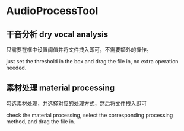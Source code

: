 # AudioProcessTool
## 干音分析 dry vocal analysis
只需要在框中设置阈值并将文件拽入即可，不需要额外的操作。

just set the threshold in the box and drag the file in, no extra operation needed.

## 素材处理 material processing
勾选素材处理，并选择对应的处理方式，然后将文件拽入即可

check the material processing, select the corresponding processing method, and drag the file in.